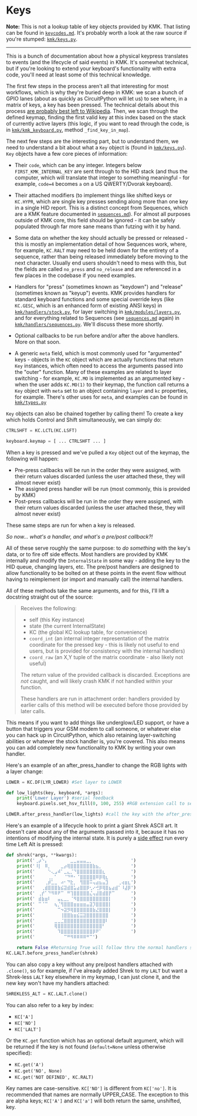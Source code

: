 # Keys

**Note:** This is not a lookup table of key objects provided by KMK. That listing
can be found in [`keycodes.md`](../basics/keycodes.md). It's probably worth a look at the raw source if
you're stumped: [`kmk/keys.py`](/kmk/keys.py).

---

This is a bunch of documentation about how a physical keypress translates to
events (and the lifecycle of said events) in KMK. It's somewhat technical, but
if you're looking to extend your keyboard's functionality with extra code,
you'll need at least some of this technical knowledge.

The first few steps in the process aren't all that interesting for most
workflows, which is why they're buried deep in KMK: we scan a bunch of GPIO
lanes (about as quickly as CircuitPython will let us) to see where, in a matrix
of keys, a key has been pressed. The technical details about this process [are
probably best left to
Wikipedia](https://en.wikipedia.org/wiki/Keyboard_matrix_circuit). Then, we scan
through the defined keymap, finding the first valid key at this index based on
the stack of currently active layers (this logic, if you want to read through
the code, is in [`kmk/kmk_keyboard.py`](/kmk/kmk_keyboard.py), method `_find_key_in_map`).

The next few steps are the interesting part, but to understand them, we need to
understand a bit about what a `Key` object is (found in [`kmk/keys.py`](/kmk/keys.py)). `Key`
objects have a few core pieces of information:

- Their `code`, which can be any integer. Integers below
  `FIRST_KMK_INTERNAL_KEY` are sent through to the HID stack (and thus the
  computer, which will translate that integer to something meaningful - for
  example, `code=4` becomes `a` on a US QWERTY/Dvorak keyboard).

- Their attached modifiers (to implement things like shifted keys or `KC.HYPR`,
  which are single key presses sending along more than one key in a single HID
  report. This is a distinct concept from Sequences, which are a KMK feature
  documented in [`sequences.md`](sequences.md)). For almost all purposes outside of KMK core,
  this field should be ignored - it can be safely populated through far more
  sane means than futzing with it by hand.

- Some data on whether the key should actually be pressed or released - this is
  mostly an implementation detail of how Sequences work, where, for example,
  `KC.RALT` may need to be held down for the entirety of a sequence, rather than
  being released immediately before moving to the next character. Usually end
  users shouldn't need to mess with this, but the fields are called `no_press`
  and `no_release` and are referenced in a few places in the codebase if you
  need examples.

- Handlers for "press" (sometimes known as "keydown") and "release" (sometimes
  known as "keyup") events. KMK provides handlers for standard keyboard
  functions and some special override keys (like `KC.GESC`, which is an enhanced
  form of existing ANSI keys) in [`kmk/handlers/stock.py`](/kmk/handlers/stock.py), for layer switching in
  [`kmk/modules/layers.py`](/kmk/modules/layers.py), and for everything related to Sequences (see
  [`sequences.md`](sequences.md) again) in [`kmk/handlers/sequences.py`](/kmk/handlers/sequences.py). We'll discuss these more
  shortly.

- Optional callbacks to be run before and/or after the above handlers. More on
  that soon.

- A generic `meta` field, which is most commonly used for "argumented" keys -
  objects in the `KC` object which are actually functions that return `Key`
  instances, which often need to access the arguments passed into the "outer"
  function. Many of these examples are related to layer switching - for example,
  `KC.MO` is implemented as an argumented key - when the user adds `KC.MO(1)` to
  their keymap, the function call returns a `Key` object with `meta` set to an
  object containing `layer` and `kc` properties, for example. There's other uses
  for `meta`, and examples can be found in [`kmk/types.py`](/kmk/types.py)

`Key` objects can also be chained together by calling them! To create a key
which holds Control and Shift simultaneously, we can simply do:

```python
CTRLSHFT = KC.LCTL(KC.LSFT)

keyboard.keymap = [ ... CTRLSHFT ... ]
```

When a key is pressed and we've pulled a `Key` object out of the keymap, the
following will happen:

- Pre-press callbacks will be run in the order they were assigned, with their
  return values discarded (unless the user attached these, they will almost
  never exist)
- The assigned press handler will be run (most commonly, this is provided by
  KMK)
- Post-press callbacks will be run in the order they were assigned, with their
  return values discarded (unless the user attached these, they will almost
  never exist)

These same steps are run for when a key is released.

_So now... what's a handler, and what's a pre/post callback?!_

All of these serve roughly the same purpose: to _do something_ with the key's
data, or to fire off side effects. Most handlers are provided by KMK internally
and modify the `InternalState` in some way - adding the key to the HID queue,
changing layers, etc. The pre/post handlers are designed to allow functionality
to be bolted on at these points in the event flow without having to reimplement
(or import and manually call) the internal handlers.

All of these methods take the same arguments, and for this, I'll lift a
docstring straight out of the source:

> Receives the following:
>
> - self (this Key instance)
> - state (the current InternalState)
> - KC (the global KC lookup table, for convenience)
> - `coord_int` (an internal integer representation of the matrix coordinate
>   for the pressed key - this is likely not useful to end users, but is
>   provided for consistency with the internal handlers)
> - `coord_raw` (an X,Y tuple of the matrix coordinate - also likely not useful)
>
> The return value of the provided callback is discarded. Exceptions are _not_
> caught, and will likely crash KMK if not handled within your function.
>
> These handlers are run in attachment order: handlers provided by earlier
> calls of this method will be executed before those provided by later calls.

This means if you want to add things like underglow/LED support, or have a
button that triggers your GSM modem to call someone, or whatever else you can
hack up in CircuitPython, which also retaining layer-switching abilities or
whatever the stock handler is, you're covered. This also means you can add
completely new functionality to KMK by writing your own handler.

Here's an example of an after_press_handler to change the RGB lights with a layer change:

```python
LOWER = KC.DF(LYR_LOWER) #Set layer to LOWER

def low_lights(key, keyboard, *args):
    print('Lower Layer') #serial feedback
    keyboard.pixels.set_hsv_fill(0, 100, 255) #RGB extension call to set (H,S,V) values

LOWER.after_press_handler(low_lights) #call the key with the after_press_handler
```

Here's an example of a lifecycle hook to print a giant Shrek ASCII art. It
doesn't care about any of the arguments passed into it, because it has no
intentions of modifying the internal state. It is purely a [side
effect](<https://en.wikipedia.org/wiki/Side_effect_(computer_science)>) run every
time Left Alt is pressed:

```python
def shrek(*args, **kwargs):
    print('⢀⡴⠑⡄⠀⠀⠀⠀⠀⠀⠀⣀⣀⣤⣤⣤⣀⡀⠀⠀⠀⠀⠀⠀⠀⠀⠀⠀⠀⠀')
    print('⠸⡇⠀⠿⡀⠀⠀⠀⣀⡴⢿⣿⣿⣿⣿⣿⣿⣿⣷⣦⡀⠀⠀⠀⠀⠀⠀⠀⠀⠀')
    print('⠀⠀⠀⠀⠑⢄⣠⠾⠁⣀⣄⡈⠙⣿⣿⣿⣿⣿⣿⣿⣿⣆⠀⠀⠀⠀⠀⠀⠀⠀')
    print('⠀⠀⠀⠀⢀⡀⠁⠀⠀⠈⠙⠛⠂⠈⣿⣿⣿⣿⣿⠿⡿⢿⣆⠀⠀⠀⠀⠀⠀⠀')
    print('⠀⠀⠀⢀⡾⣁⣀⠀⠴⠂⠙⣗⡀⠀⢻⣿⣿⠭⢤⣴⣦⣤⣹⠀⠀⠀⢀⢴⣶⣆')
    print('⠀⠀⢀⣾⣿⣿⣿⣷⣮⣽⣾⣿⣥⣴⣿⣿⡿⢂⠔⢚⡿⢿⣿⣦⣴⣾⠁⠸⣼⡿')
    print('⠀⢀⡞⠁⠙⠻⠿⠟⠉⠀⠛⢹⣿⣿⣿⣿⣿⣌⢤⣼⣿⣾⣿⡟⠉⠀⠀⠀⠀⠀')
    print('⠀⣾⣷⣶⠇⠀⠀⣤⣄⣀⡀⠈⠻⣿⣿⣿⣿⣿⣿⣿⣿⣿⣿⡇⠀⠀⠀⠀⠀⠀')
    print('⠀⠉⠈⠉⠀⠀⢦⡈⢻⣿⣿⣿⣶⣶⣶⣶⣤⣽⡹⣿⣿⣿⣿⡇⠀⠀⠀⠀⠀⠀')
    print('⠀⠀⠀⠀⠀⠀⠀⠉⠲⣽⡻⢿⣿⣿⣿⣿⣿⣿⣷⣜⣿⣿⣿⡇⠀⠀⠀⠀⠀⠀')
    print('⠀⠀⠀⠀⠀⠀⠀⠀⢸⣿⣿⣷⣶⣮⣭⣽⣿⣿⣿⣿⣿⣿⣿⠀⠀⠀⠀⠀⠀⠀')
    print('⠀⠀⠀⠀⠀⠀⣀⣀⣈⣿⣿⣿⣿⣿⣿⣿⣿⣿⣿⣿⣿⣿⠇⠀⠀⠀⠀⠀⠀⠀')
    print('⠀⠀⠀⠀⠀⠀⢿⣿⣿⣿⣿⣿⣿⣿⣿⣿⣿⣿⣿⣿⣿⠃⠀⠀⠀⠀⠀⠀⠀⠀')
    print('⠀⠀⠀⠀⠀⠀⠀⠹⣿⣿⣿⣿⣿⣿⣿⣿⣿⣿⡿⠟⠁⠀⠀⠀⠀⠀⠀⠀⠀⠀')
    print('⠀⠀⠀⠀⠀⠀⠀⠀⠀⠉⠛⠻⠿⠿⠿⠿⠛⠉')

    return False #Returning True will follow thru the normal handlers sending the ALT key to the OS
KC.LALT.before_press_handler(shrek)
```

You can also copy a key without any pre/post handlers attached with `.clone()`,
so for example, if I've already added Shrek to my `LALT` but want a Shrek-less
`LALT` key elsewhere in my keymap, I can just clone it, and the new key won't
have my handlers attached:

```python
SHREKLESS_ALT = KC.LALT.clone()
```

You can also refer to a key by index:

- `KC['A']`
- `KC['NO']`
- `KC['LALT']`

Or the `KC.get` function which has an optional default argument, which will
be returned if the key is not found (`default=None` unless otherwise specified):

- `KC.get('A')`
- `KC.get('NO', None)`
- `KC.get('NOT DEFINED', KC.RALT)`

Key names are case-sensitive. `KC['NO']` is different from `KC['no']`. It is recommended
that names are normally UPPER_CASE. The exception to this are alpha keys; `KC['A']` and
`KC['a']` will both return the same, unshifted, key.
